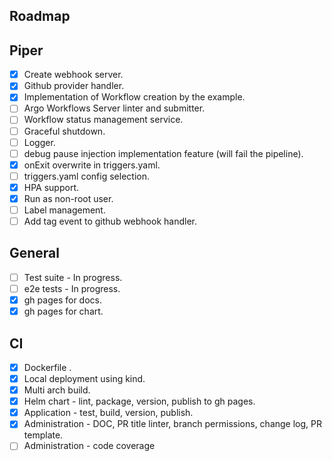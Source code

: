 ## Roadmap

## Piper
- [x] Create webhook server. 
- [x] Github provider handler.
- [x] Implementation of Workflow creation by the example.
- [ ] Argo Workflows Server linter and submitter.
- [ ] Workflow status management service.
- [ ] Graceful shutdown.
- [ ] Logger.
- [ ] debug pause injection implementation feature (will fail the pipeline).
- [x] onExit overwrite in triggers.yaml.
- [ ] triggers.yaml config selection.
- [x] HPA support.
- [x] Run as non-root user.
- [ ] Label management.
- [ ] Add tag event to github webhook handler.

## General
- [ ] Test suite - In progress.
- [ ] e2e tests - In progress.
- [x] gh pages for docs.
- [x] gh pages for chart.

## CI
- [x] Dockerfile .
- [x] Local deployment using kind.
- [x] Multi arch build.
- [x] Helm chart - lint, package, version, publish to gh pages.
- [x] Application - test, build, version, publish.
- [x] Administration - DOC, PR title linter, branch permissions, change log, PR template.
- [ ] Administration - code coverage